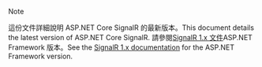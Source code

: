 > [!NOTE]
> <span data-ttu-id="efe4e-101">這份文件詳細說明 ASP.NET Core SignalR 的最新版本。</span><span class="sxs-lookup"><span data-stu-id="efe4e-101">This document details the latest version of ASP.NET Core SignalR.</span></span> <span data-ttu-id="efe4e-102">請參閱[SignalR 1.x 文件](/aspnet/signalr/)ASP.NET Framework 版本。</span><span class="sxs-lookup"><span data-stu-id="efe4e-102">See the [SignalR 1.x documentation](/aspnet/signalr/) for the ASP.NET Framework version.</span></span>